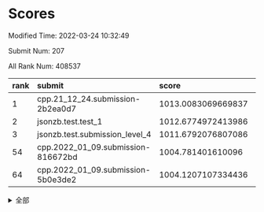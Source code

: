 # Scores

Modified Time: 2022-03-24 10:32:49

Submit Num: 207

All Rank Num: 408537

| rank |               submit               |       score        |       sigma        | pk_num |
| :--- | :--------------------------------- | :----------------- | :----------------- | :----- |
| 1    | cpp.21_12_24.submission-2b2ea0d7   | 1013.0083069669837 | 0.8010396582439876 | 7895   |
| 2    | jsonzb.test.test_1                 | 1012.6774972413986 | 0.7820662043500122 | 7899   |
| 3    | jsonzb.test.submission_level_4     | 1011.6792076807086 | 0.777253812045881  | 7898   |
| 54   | cpp.2022_01_09.submission-816672bd | 1004.781401610096  | 0.7143363159362893 | 7892   |
| 64   | cpp.2022_01_09.submission-5b0e3de2 | 1004.1207107334436 | 0.7074533312841691 | 7897   |


<details>
<summary>全部</summary>

| rank |                 submit                 |       score        |       sigma        | pk_num |
| :--- | :------------------------------------- | :----------------- | :----------------- | :----- |
| 1    | cpp.21_12_24.submission-2b2ea0d7       | 1013.0083069669837 | 0.8010396582439876 | 7895   |
| 2    | jsonzb.test.test_1                     | 1012.6774972413986 | 0.7820662043500122 | 7899   |
| 3    | jsonzb.test.submission_level_4         | 1011.6792076807086 | 0.777253812045881  | 7898   |
| 4    | gobigger.level_3.submission_level_3_25 | 1011.4898741270171 | 0.7705563632389221 | 7895   |
| 5    | gobigger.level_3.submission_level_3_19 | 1011.365176888174  | 0.7851854094832346 | 7895   |
| 6    | gobigger.level_3.submission_level_3_49 | 1011.0266447294657 | 0.7657836345336628 | 7892   |
| 7    | gobigger.level_3.submission_level_3_22 | 1011.0021320707949 | 0.7755206088606376 | 7895   |
| 8    | gobigger.level_3.submission_level_3_27 | 1010.9997673824688 | 0.7794564966982569 | 7891   |
| 9    | gobigger.level_3.submission_level_3_38 | 1010.92417753551   | 0.7835507114925251 | 7897   |
| 10   | gobigger.level_3.submission_level_3_47 | 1010.8811377930748 | 0.7747728849943062 | 7896   |
| 11   | gobigger.level_3.submission_level_3_5  | 1010.8018945392012 | 0.7576452554962838 | 7892   |
| 12   | gobigger.level_3.submission_level_3_20 | 1010.7714397529594 | 0.7416115966865771 | 7896   |
| 13   | gobigger.level_3.submission_level_3_28 | 1010.5635311034013 | 0.7658869090890106 | 7894   |
| 14   | gobigger.level_3.submission_level_3_48 | 1010.5023328193996 | 0.7473700033359222 | 7896   |
| 15   | gobigger.level_3.submission_level_3_33 | 1010.4061847589002 | 0.7731052711200477 | 7894   |
| 16   | gobigger.level_3.submission_level_3_24 | 1010.3947082403204 | 0.7901351309648369 | 7893   |
| 17   | gobigger.level_3.submission_level_3_12 | 1010.3682342568106 | 0.7455019836753801 | 7893   |
| 18   | gobigger.level_3.submission_level_3_29 | 1010.3294659304963 | 0.762490019992342  | 7895   |
| 19   | gobigger.level_3.submission_level_3_0  | 1010.2432956755589 | 0.7440920473886258 | 7887   |
| 20   | gobigger.level_3.submission_level_3_42 | 1010.1926314436785 | 0.7520908303751426 | 7896   |
| 21   | gobigger.level_3.submission_level_3_1  | 1010.1869783762226 | 0.7823081458058084 | 7893   |
| 22   | gobigger.level_3.submission_level_3_2  | 1010.1833682322576 | 0.7519789112256859 | 7896   |
| 23   | gobigger.level_3.submission_level_3_18 | 1010.1499108825428 | 0.7492341620260616 | 7893   |
| 24   | gobigger.level_3.submission_level_3_21 | 1010.1288703918667 | 0.7566939376889958 | 7897   |
| 25   | gobigger.level_3.submission_level_3_6  | 1010.0520988080162 | 0.757381061210423  | 7898   |
| 26   | gobigger.level_3.submission_level_3_15 | 1010.014238943181  | 0.7848716705414569 | 7887   |
| 27   | gobigger.level_3.submission_level_3_16 | 1009.9576683478338 | 0.7679362252926039 | 7893   |
| 28   | gobigger.level_3.submission_level_3_36 | 1009.9119033780494 | 0.7521870829600033 | 7899   |
| 29   | gobigger.level_3.submission_level_3_26 | 1009.9024467339061 | 0.7547448891002806 | 7898   |
| 30   | gobigger.level_3.submission_level_3_11 | 1009.8020190558151 | 0.7407035635898952 | 7889   |
| 31   | gobigger.level_3.submission_level_3_17 | 1009.7709237803219 | 0.7632206969908514 | 7897   |
| 32   | gobigger.level_3.submission_level_3_39 | 1009.6541135883288 | 0.7372347831910099 | 7896   |
| 33   | gobigger.level_3.submission_level_3_44 | 1009.5786902224237 | 0.7628629994148712 | 7890   |
| 34   | gobigger.level_3.submission_level_3_8  | 1009.5639594114442 | 0.7442048978007838 | 7893   |
| 35   | gobigger.level_3.submission_level_3_34 | 1009.5592545183797 | 0.7697357192832351 | 7898   |
| 36   | gobigger.level_3.submission_level_3_43 | 1009.5259161018491 | 0.7312633383902467 | 7899   |
| 37   | gobigger.level_3.submission_level_3_7  | 1009.495734672298  | 0.7573671388380551 | 7897   |
| 38   | gobigger.level_3.submission_level_3_45 | 1009.4888879556576 | 0.7423332676285617 | 7892   |
| 39   | gobigger.level_3.submission_level_3_31 | 1009.4777442291058 | 0.760231114430077  | 7895   |
| 40   | gobigger.level_3.submission_level_3_3  | 1009.4057237847596 | 0.7630060368425924 | 7893   |
| 41   | gobigger.level_3.submission_level_3_14 | 1009.3536152070917 | 0.7511420771225245 | 7896   |
| 42   | gobigger.level_3.submission_level_3_41 | 1009.1597686276671 | 0.7417268038023866 | 7893   |
| 43   | gobigger.level_3.submission_level_3_37 | 1009.072527410821  | 0.751097371543705  | 7896   |
| 44   | gobigger.level_3.submission_level_3_40 | 1009.0176731762072 | 0.7515346787717557 | 7895   |
| 45   | gobigger.level_3.submission_level_3_4  | 1008.9419125373383 | 0.7299986836187735 | 7895   |
| 46   | gobigger.level_3.submission_level_3_23 | 1008.9177934230287 | 0.74097372191273   | 7895   |
| 47   | gobigger.level_3.submission_level_3_13 | 1008.7112879756946 | 0.7622262922770546 | 7892   |
| 48   | gobigger.level_3.submission_level_3_46 | 1008.652000059826  | 0.7569823843511462 | 7895   |
| 49   | gobigger.level_3.submission_level_3_9  | 1008.6359452927769 | 0.7428391588940848 | 7893   |
| 50   | gobigger.level_3.submission_level_3_30 | 1008.5270973771703 | 0.7306947069091415 | 7892   |
| 51   | gobigger.level_3.submission_level_3_35 | 1008.3557500730682 | 0.7312160493359314 | 7895   |
| 52   | gobigger.level_3.submission_level_3_32 | 1008.2893238689102 | 0.7414093843082575 | 7895   |
| 53   | gobigger.level_3.submission_level_3_10 | 1007.5825437673241 | 0.7482911642926546 | 7895   |
| 54   | cpp.2022_01_09.submission-816672bd     | 1004.781401610096  | 0.7143363159362893 | 7892   |
| 55   | gobigger.level_1.submission_level_1_14 | 1004.6826135609926 | 0.7245435861834203 | 7900   |
| 56   | gobigger.level_1.submission_level_1_21 | 1004.6124940008391 | 0.7212246691294526 | 7896   |
| 57   | gobigger.level_1.submission_level_1_12 | 1004.5449541510714 | 0.7208010154162845 | 7898   |
| 58   | gobigger.level_1.submission_level_1_48 | 1004.4404424189688 | 0.7149826109536166 | 7891   |
| 59   | gobigger.level_1.submission_level_1_11 | 1004.4167897705489 | 0.724569569498504  | 7894   |
| 60   | gobigger.level_1.submission_level_1_13 | 1004.3894891289908 | 0.7260502071608641 | 7892   |
| 61   | gobigger.level_1.submission_level_1_10 | 1004.3514588154255 | 0.7147569652560645 | 7902   |
| 62   | gobigger.level_1.submission_level_1_3  | 1004.2042684410809 | 0.7073097437864141 | 7894   |
| 63   | gobigger.level_1.submission_level_1_2  | 1004.1668166943624 | 0.7178005790979542 | 7899   |
| 64   | cpp.2022_01_09.submission-5b0e3de2     | 1004.1207107334436 | 0.7074533312841691 | 7897   |
| 65   | gobigger.level_1.submission_level_1_47 | 1004.0271059231006 | 0.7194690271462673 | 7896   |
| 66   | gobigger.level_1.submission_level_1_6  | 1003.9896773690077 | 0.7089358847405293 | 7897   |
| 67   | gobigger.level_1.submission_level_1_29 | 1003.9768337219608 | 0.7260755104918428 | 7894   |
| 68   | gobigger.level_1.submission_level_1_1  | 1003.9121946309258 | 0.7065359178336176 | 7896   |
| 69   | gobigger.level_1.submission_level_1_46 | 1003.8384864800942 | 0.7187477440202773 | 7898   |
| 70   | gobigger.level_1.submission_level_1_49 | 1003.8110446400494 | 0.7136849517357651 | 7890   |
| 71   | gobigger.level_1.submission_level_1_26 | 1003.7729079775462 | 0.7126168416005682 | 7898   |
| 72   | gobigger.level_1.submission_level_1_20 | 1003.6826596646143 | 0.720580017372491  | 7895   |
| 73   | gobigger.level_1.submission_level_1_37 | 1003.6747878035769 | 0.7158093571253568 | 7891   |
| 74   | gobigger.level_1.submission_level_1_30 | 1003.6114047150054 | 0.7164767323778423 | 7896   |
| 75   | gobigger.level_1.submission_level_1_40 | 1003.5681734164717 | 0.725404454829258  | 7893   |
| 76   | gobigger.level_1.submission_level_1_41 | 1003.5369424132218 | 0.7076388645245949 | 7894   |
| 77   | gobigger.level_1.submission_level_1_19 | 1003.5362701025518 | 0.7125267643228279 | 7896   |
| 78   | gobigger.level_1.submission_level_1_25 | 1003.4731569111404 | 0.7302497915589445 | 7894   |
| 79   | gobigger.level_1.submission_level_1_38 | 1003.4708274764482 | 0.7213065669611953 | 7890   |
| 80   | gobigger.level_1.submission_level_1_9  | 1003.4608435321695 | 0.7105056983362183 | 7896   |
| 81   | gobigger.level_1.submission_level_1_4  | 1003.425018181149  | 0.7077508263481406 | 7895   |
| 82   | gobigger.level_1.submission_level_1_17 | 1003.4078342884848 | 0.7259590113911922 | 7892   |
| 83   | gobigger.level_1.submission_level_1_31 | 1003.3587712281121 | 0.6995574216166834 | 7891   |
| 84   | gobigger.level_1.submission_level_1_34 | 1003.3363693579608 | 0.7136381565279745 | 7894   |
| 85   | gobigger.level_1.submission_level_1_42 | 1003.2533278808625 | 0.7126232212778353 | 7896   |
| 86   | gobigger.level_1.submission_level_1_44 | 1003.2062873137198 | 0.7209511047540371 | 7897   |
| 87   | gobigger.level_1.submission_level_1_24 | 1003.1674229591018 | 0.7127063279394039 | 7894   |
| 88   | gobigger.level_1.submission_level_1_5  | 1003.1557250130884 | 0.7211865333439539 | 7896   |
| 89   | gobigger.level_1.submission_level_1_36 | 1003.1342777476341 | 0.7042580228829421 | 7892   |
| 90   | gobigger.level_1.submission_level_1_43 | 1003.1049525899851 | 0.7144528802060539 | 7895   |
| 91   | gobigger.level_1.submission_level_1_8  | 1003.0720362502868 | 0.7324550135754034 | 7895   |
| 92   | gobigger.level_1.submission_level_1_39 | 1002.9371681396176 | 0.7253706260617699 | 7891   |
| 93   | gobigger.level_1.submission_level_1_16 | 1002.8470891377832 | 0.7098886590409994 | 7893   |
| 94   | gobigger.level_1.submission_level_1_7  | 1002.846120308266  | 0.7051541966259711 | 7896   |
| 95   | gobigger.level_1.submission_level_1_27 | 1002.8204733198678 | 0.7090322615959298 | 7893   |
| 96   | gobigger.level_1.submission_level_1_22 | 1002.7565843562587 | 0.6932902964888081 | 7894   |
| 97   | gobigger.level_1.submission_level_1_18 | 1002.7097269863856 | 0.7191032415053509 | 7896   |
| 98   | gobigger.level_1.submission_level_1_15 | 1002.6762515776982 | 0.7305717269055858 | 7888   |
| 99   | gobigger.level_1.submission_level_1_35 | 1002.5612193978726 | 0.7187040261517781 | 7897   |
| 100  | gobigger.level_1.submission_level_1_0  | 1002.5257670788893 | 0.7098546904838478 | 7897   |
| 101  | gobigger.level_1.submission_level_1_32 | 1002.4752557902908 | 0.7089231674314483 | 7891   |
| 102  | gobigger.level_1.submission_level_1_45 | 1002.4268683143321 | 0.7139937164858714 | 7893   |
| 103  | gobigger.level_1.submission_level_1_23 | 1002.0379744008233 | 0.7069476591894085 | 7901   |
| 104  | gobigger.level_1.submission_level_1_33 | 1001.4767499660006 | 0.7055297197602337 | 7894   |
| 105  | gobigger.level_1.submission_level_1_28 | 1001.3769292831197 | 0.6996764018977316 | 7894   |
| 106  | gobigger.random.submission_random_6    | 997.4520817782469  | 0.7161995406815024 | 7893   |
| 107  | gobigger.random.submission_random_30   | 997.1694591878339  | 0.7001137162782043 | 7894   |
| 108  | gobigger.random.submission_random_37   | 997.0493582771611  | 0.7026740499494352 | 7897   |
| 109  | gobigger.random.submission_random_33   | 997.0418235344993  | 0.7054162567285533 | 7895   |
| 110  | gobigger.random.submission_random_4    | 996.9219847238415  | 0.710029455621516  | 7893   |
| 111  | gobigger.random.submission_random_7    | 996.7801218581533  | 0.7172015791636362 | 7896   |
| 112  | gobigger.random.submission_random_19   | 996.7564943649945  | 0.7040013841147678 | 7895   |
| 113  | gobigger.random.submission_random_27   | 996.7154792382773  | 0.7057509929687681 | 7893   |
| 114  | gobigger.random.submission_random_18   | 996.6993171240498  | 0.7097611626658281 | 7894   |
| 115  | gobigger.random.submission_random_3    | 996.6367630929803  | 0.7229305170693592 | 7898   |
| 116  | gobigger.random.submission_random_26   | 996.6027947910704  | 0.7096875133645271 | 7895   |
| 117  | gobigger.random.submission_random_40   | 996.6017162976145  | 0.7083852032549496 | 7890   |
| 118  | gobigger.random.submission_random_35   | 996.5106796420463  | 0.7023231253191557 | 7892   |
| 119  | gobigger.random.submission_random_15   | 996.4204051487593  | 0.6947113284617658 | 7896   |
| 120  | gobigger.random.submission_random_14   | 996.3417166302088  | 0.7047957787350168 | 7897   |
| 121  | gobigger.random.submission_random_23   | 996.3328409739278  | 0.6930407360182439 | 7896   |
| 122  | gobigger.random.submission_random_43   | 996.3104059543599  | 0.7033279194785158 | 7894   |
| 123  | gobigger.random.submission_random_44   | 996.18204964901    | 0.7001849259729468 | 7897   |
| 124  | gobigger.random.submission_random_42   | 996.1750243460579  | 0.7027024281210908 | 7897   |
| 125  | gobigger.random.submission_random_48   | 996.1232375863267  | 0.712629890043062  | 7895   |
| 126  | gobigger.random.submission_random_34   | 996.095792177784   | 0.7194448190105367 | 7890   |
| 127  | gobigger.random.submission_random_11   | 996.0714330840555  | 0.7061207033638802 | 7899   |
| 128  | gobigger.random.submission_random_8    | 996.0028771966689  | 0.7202800840024213 | 7894   |
| 129  | gobigger.random.submission_random_25   | 995.972637039748   | 0.7174357220527167 | 7892   |
| 130  | gobigger.random.submission_random_9    | 995.9258986954521  | 0.7125601995961472 | 7893   |
| 131  | gobigger.random.submission_random_46   | 995.8828438415985  | 0.7068409315778555 | 7898   |
| 132  | gobigger.random.submission_random_28   | 995.8704009951769  | 0.7169471592995721 | 7894   |
| 133  | gobigger.random.submission_random_22   | 995.8393968033008  | 0.7120127371351601 | 7890   |
| 134  | gobigger.random.submission_random_5    | 995.8027848496212  | 0.7096330518241989 | 7890   |
| 135  | gobigger.random.submission_random_31   | 995.74654979363    | 0.7158688254305174 | 7898   |
| 136  | gobigger.random.submission_random_12   | 995.7370068511503  | 0.718953257382406  | 7891   |
| 137  | gobigger.random.submission_random_1    | 995.7328521715414  | 0.7087917751828592 | 7893   |
| 138  | gobigger.random.submission_random_0    | 995.6965074211035  | 0.7167751558928381 | 7895   |
| 139  | gobigger.random.submission_random_41   | 995.640024663705   | 0.7216376820543752 | 7889   |
| 140  | gobigger.random.submission_random_32   | 995.5408670630945  | 0.7183689805342728 | 7893   |
| 141  | gobigger.random.submission_random_17   | 995.5207825079126  | 0.7019295531469827 | 7893   |
| 142  | gobigger.random.submission_random_29   | 995.4529890366607  | 0.7209027110451738 | 7893   |
| 143  | gobigger.random.submission_random_13   | 995.4426868957463  | 0.7108155805268663 | 7893   |
| 144  | gobigger.random.submission_random_24   | 995.4404884952421  | 0.700867914364974  | 7896   |
| 145  | gobigger.random.submission_random_39   | 995.4386968864476  | 0.7139929008581934 | 7896   |
| 146  | gobigger.random.submission_random_2    | 995.4242786389595  | 0.7113892481993179 | 7902   |
| 147  | gobigger.random.submission_random_47   | 995.3966664316532  | 0.7077212945051321 | 7891   |
| 148  | gobigger.random.submission_random_36   | 995.351716321484   | 0.7202039935473626 | 7897   |
| 149  | gobigger.random.submission_random_49   | 995.316989060209   | 0.7088506436872279 | 7893   |
| 150  | gobigger.random.submission_random_21   | 995.2169217206015  | 0.7167983571144763 | 7894   |
| 151  | gobigger.random.submission_random_16   | 995.0968569687399  | 0.7096949219956814 | 7888   |
| 152  | gobigger.random.submission_random_10   | 995.0747796355032  | 0.7183179962656838 | 7893   |
| 153  | gobigger.random.submission_random_45   | 995.0079654589031  | 0.716034729189443  | 7897   |
| 154  | gobigger.level_2.submission_level_2_49 | 994.98192856624    | 0.7397619870608964 | 7891   |
| 155  | gobigger.random.submission_random_20   | 994.9589243672641  | 0.7251471769499377 | 7895   |
| 156  | gobigger.random.submission_random_38   | 994.7607795610764  | 0.7181072726999189 | 7898   |
| 157  | gobigger.level_2.submission_level_2_44 | 994.0639675862105  | 0.720198757635744  | 7896   |
| 158  | gobigger.level_2.submission_level_2_6  | 993.9413999786301  | 0.7233503300592946 | 7896   |
| 159  | gobigger.level_2.submission_level_2_29 | 993.1933367163767  | 0.7478099588495937 | 7899   |
| 160  | gobigger.level_2.submission_level_2_25 | 993.0264309344731  | 0.7141818924690765 | 7897   |
| 161  | gobigger.level_2.submission_level_2_4  | 992.9305603989358  | 0.7392607372806695 | 7893   |
| 162  | gobigger.level_2.submission_level_2_34 | 992.8843066764549  | 0.7272699427141824 | 7893   |
| 163  | gobigger.level_2.submission_level_2_7  | 992.8484606025061  | 0.7520507781987079 | 7896   |
| 164  | gobigger.level_2.submission_level_2_27 | 992.8083280615828  | 0.7419299532272017 | 7897   |
| 165  | gobigger.level_2.submission_level_2_46 | 992.7386503353779  | 0.7271262560925975 | 7901   |
| 166  | gobigger.level_2.submission_level_2_15 | 992.7230724125601  | 0.7256823067915893 | 7895   |
| 167  | gobigger.level_2.submission_level_2_14 | 992.6884676287954  | 0.7595106677879703 | 7888   |
| 168  | gobigger.level_2.submission_level_2_1  | 992.6279279522149  | 0.7416102105026331 | 7896   |
| 169  | gobigger.level_2.submission_level_2_22 | 992.6048814528367  | 0.754946219412991  | 7894   |
| 170  | gobigger.level_2.submission_level_2_24 | 992.5829663248917  | 0.7431068637052994 | 7896   |
| 171  | gobigger.level_2.submission_level_2_35 | 992.5625002434857  | 0.7439028039798669 | 7895   |
| 172  | gobigger.level_2.submission_level_2_18 | 992.5577094598673  | 0.7308996146733903 | 7895   |
| 173  | gobigger.level_2.submission_level_2_48 | 992.4927071445538  | 0.7338919145431961 | 7889   |
| 174  | gobigger.level_2.submission_level_2_21 | 992.4557124247159  | 0.7474800170951184 | 7894   |
| 175  | gobigger.level_2.submission_level_2_45 | 992.4419090724701  | 0.7405353114390808 | 7894   |
| 176  | gobigger.level_2.submission_level_2_47 | 992.3802900663939  | 0.7394342154323319 | 7894   |
| 177  | gobigger.level_2.submission_level_2_30 | 992.3731179153955  | 0.7492692396299119 | 7895   |
| 178  | gobigger.level_2.submission_level_2_26 | 992.3496945946467  | 0.7312707109343656 | 7891   |
| 179  | gobigger.level_2.submission_level_2_39 | 992.3053909568678  | 0.748036748057206  | 7894   |
| 180  | gobigger.level_2.submission_level_2_13 | 992.3012854295395  | 0.7375341732378691 | 7897   |
| 181  | gobigger.level_2.submission_level_2_11 | 992.260210609723   | 0.7585684417009818 | 7898   |
| 182  | gobigger.level_2.submission_level_2_3  | 992.1447874432666  | 0.7540387725757892 | 7893   |
| 183  | gobigger.level_2.submission_level_2_5  | 992.1443949541548  | 0.7334129041890749 | 7890   |
| 184  | gobigger.level_2.submission_level_2_8  | 992.0775697695975  | 0.7432636910837485 | 7897   |
| 185  | gobigger.level_2.submission_level_2_42 | 991.9699989076705  | 0.7458230473625508 | 7895   |
| 186  | gobigger.level_2.submission_level_2_19 | 991.968191092171   | 0.7427493043574735 | 7899   |
| 187  | gobigger.level_2.submission_level_2_2  | 991.9455569328275  | 0.7526849906452799 | 7893   |
| 188  | gobigger.level_2.submission_level_2_0  | 991.8519146316524  | 0.733472493071847  | 7892   |
| 189  | gobigger.level_2.submission_level_2_20 | 991.8271825903907  | 0.755443536857034  | 7893   |
| 190  | gobigger.level_2.submission_level_2_10 | 991.8189983983109  | 0.7552127762140897 | 7899   |
| 191  | gobigger.level_2.submission_level_2_43 | 991.8179931916854  | 0.7351386451978332 | 7890   |
| 192  | gobigger.level_2.submission_level_2_28 | 991.7462938088588  | 0.7527633025748666 | 7897   |
| 193  | gobigger.level_2.submission_level_2_36 | 991.7368818014086  | 0.76237674958107   | 7897   |
| 194  | gobigger.level_2.submission_level_2_40 | 991.6974200656616  | 0.7550585358766597 | 7895   |
| 195  | gobigger.level_2.submission_level_2_31 | 991.6415319999514  | 0.7482256671113413 | 7893   |
| 196  | gobigger.level_2.submission_level_2_32 | 991.6217227913753  | 0.7410430909250137 | 7892   |
| 197  | gobigger.level_2.submission_level_2_16 | 991.4666714347846  | 0.7685290410194908 | 7896   |
| 198  | gobigger.level_2.submission_level_2_38 | 991.4350062717392  | 0.7514510382984527 | 7896   |
| 199  | gobigger.level_2.submission_level_2_23 | 991.3785125134718  | 0.7506558025348213 | 7895   |
| 200  | gobigger.level_2.submission_level_2_17 | 991.3446256700609  | 0.7460222156338578 | 7890   |
| 201  | gobigger.level_2.submission_level_2_9  | 991.1881014974324  | 0.7473517477527549 | 7888   |
| 202  | gobigger.level_2.submission_level_2_37 | 991.0018206476077  | 0.7544464939726518 | 7893   |
| 203  | gobigger.level_2.submission_level_2_33 | 990.9215151903187  | 0.7631304955538364 | 7895   |
| 204  | gobigger.level_2.submission_level_2_12 | 990.680106059303   | 0.7679839722310365 | 7894   |
| 205  | gobigger.level_2.submission_level_2_41 | 990.598317676586   | 0.7385079183263515 | 7898   |
| 206  | gobigger.none.submission_none_0        | 978.2309234847874  | 1.315109561943694  | 7886   |
| 207  | gobigger.none.submission_none_1        | 976.8446371336257  | 1.4045342197748933 | 7893   |

</details>